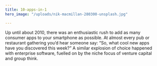 ```yaml
---
title: 10-apps-in-1
hero_image: "/uploads/nik-macmillan-280300-unsplash.jpg"

---
```

Up until about 2010, there was an enthusiastic rush to add as many consumer apps to your smartphone as possible. At almost every pub or restaurant gathering you’d hear someone say: “So, what cool new apps have you discovered this week?” A similar explosion of choice happened with enterprise software, fuelled on by the niche focus of venture capital and group think.